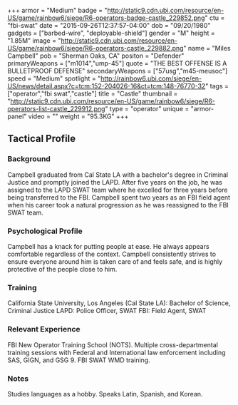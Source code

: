 +++
armor = "Medium"
badge = "http://static9.cdn.ubi.com/resource/en-US/game/rainbow6/siege/R6-operators-badge-castle_229852.png"
ctu = "fbi-swat"
date = "2015-09-26T12:37:57-04:00"
dob = "09/20/1980"
gadgets = ["barbed-wire", "deployable-shield"]
gender = "M"
height = "1.85M"
image = "http://static9.cdn.ubi.com/resource/en-US/game/rainbow6/siege/R6-operators-castle_229882.png"
name = "Miles Campbell"
pob = "Sherman Oaks, CA"
positon = "Defender"
primaryWeapons = ["m1014","ump-45"]
quote = "THE BEST OFFENSE IS A BULLETPROOF DEFENSE"
secondaryWeapons = ["57usg","m45-meusoc"]
speed = "Medium"
spotlight = "http://rainbow6.ubi.com/siege/en-US/news/detail.aspx?c=tcm:152-204026-16&ct=tcm:148-76770-32"
tags = ["operator","fbi swat","castle"]
title = "Castle"
thumbnail = "http://static9.cdn.ubi.com/resource/en-US/game/rainbow6/siege/R6-operators-list-castle_229912.png"
type = "operator"
unique = "armor-panel"
video = ""
weight = "95.3KG"
+++

## Tactical Profile

### Background

Campbell graduated from Cal State LA with a bachelor's degree in Criminal Justice and promptly joined the LAPD. After five years on the job, he was assigned to the LAPD SWAT team where he excelled for three years before being transferred to the FBI. Campbell spent two years as an FBI field agent when his career took a natural progression as he was reassigned to the FBI SWAT team.

### Psychological Profile

Campbell has a knack for putting people at ease. He always appears comfortable regardless of the context. Campbell consistently strives to ensure everyone around him is taken care of and feels safe, and is highly protective of the people close to him.

### Training

California State University, Los Angeles (Cal State LA): Bachelor of Science, Criminal Justice
LAPD: Police Officer, SWAT
FBI: Field Agent, SWAT

### Relevant Experience

FBI New Operator Training School (NOTS).
Multiple cross-departmental training sessions with Federal and International law enforcement including SAS, GIGN, and GSG 9.
FBI SWAT WMD training.

### Notes

Studies languages as a hobby. Speaks Latin, Spanish, and Korean.
